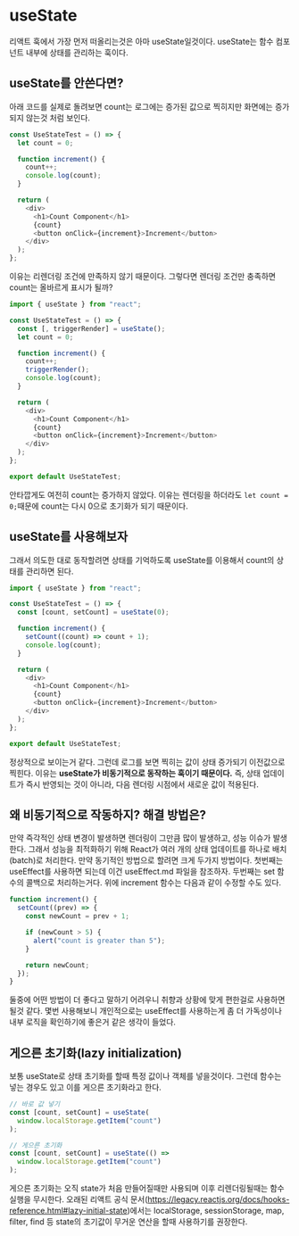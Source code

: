 # useState

리액트 훅에서 가장 먼저 떠올리는것은 아마 useState일것이다. useState는 함수 컴포넌트 내부에 상태를 관리하는 훅이다.

## useState를 안쓴다면?

아래 코드를 실제로 돌려보면 count는 로그에는 증가된 값으로 찍히지만 화면에는 증가되지 않는것 처럼 보인다.

```typescript
const UseStateTest = () => {
  let count = 0;

  function increment() {
    count++;
    console.log(count);
  }

  return (
    <div>
      <h1>Count Component</h1>
      {count}
      <button onClick={increment}>Increment</button>
    </div>
  );
};
```

이유는 리렌더링 조건에 만족하지 않기 때문이다. 그렇다면 렌더링 조건만 충족하면 count는 올바르게 표시가 될까?

```typescript
import { useState } from "react";

const UseStateTest = () => {
  const [, triggerRender] = useState();
  let count = 0;

  function increment() {
    count++;
    triggerRender();
    console.log(count);
  }

  return (
    <div>
      <h1>Count Component</h1>
      {count}
      <button onClick={increment}>Increment</button>
    </div>
  );
};

export default UseStateTest;
```

안타깝게도 여전히 count는 증가하지 않았다. 이유는 렌더링을 하더라도 ```let count = 0;```때문에 count는 다시 0으로 초기화가 되기 때문이다.

## useState를 사용해보자

그래서 의도한 대로 동작할려면 상태를 기억하도록 useState를 이용해서 count의 상태를 관리하면 된다.

```typescript
import { useState } from "react";

const UseStateTest = () => {
  const [count, setCount] = useState(0);

  function increment() {
    setCount((count) => count + 1);
    console.log(count);
  }

  return (
    <div>
      <h1>Count Component</h1>
      {count}
      <button onClick={increment}>Increment</button>
    </div>
  );
};

export default UseStateTest;
```

정상적으로 보이는거 같다. 그런데 로그를 보면 찍히는 값이 상태 증가되기 이전값으로 찍힌다.
이유는 **useState가 비동기적으로 동작하는 훅이기 때문이다.**
즉, 상태 업데이트가 즉시 반영되는 것이 아니라, 다음 렌더링 시점에서 새로운 값이 적용된다.

## 왜 비동기적으로 작동하지? 해결 방법은?

만약 즉각적인 상태 변경이 발생하면 렌더링이 그만큼 많이 발생하고, 성능 이슈가 발생한다. 그래서 성능을 최적화하기 위해 React가 여러 개의 상태 업데이트를 하나로 배치(batch)로 처리한다.
만약 동기적인 방법으로 할려면 크게 두가지 방법이다. 첫번째는 useEffect를 사용하면 되는데 이건 useEffect.md 파일을 참조하자. 두번째는 set 함수의 콜백으로 처리하는거다. 위에 increment 함수는 다음과 같이 수정할 수도 있다.

```typescript
function increment() {
  setCount((prev) => {
    const newCount = prev + 1;

    if (newCount > 5) {
      alert("count is greater than 5");
    }

    return newCount;
  });
}
```

둘중에 어떤 방법이 더 좋다고 말하기 어려우니 취향과 상황에 맞게 편한걸로 사용하면 될것 같다. 몇번 사용해보니 개인적으로는 useEffect를 사용하는게 좀 더 가독성이나 내부 로직을 확인하기에 좋은거 같은 생각이 들었다.

## 게으른 초기화(lazy initialization)

보통 useState로 상태 초기화를 할때 특정 값이나 객체를 넣을것이다. 그런데 함수는 넣는 경우도 있고 이를 게으른 초기화라고 한다.

```typescript
// 바로 값 넣기
const [count, setCount] = useState(
  window.localStorage.getItem("count")
);

// 게으른 초기화
const [count, setCount] = useState(() =>
  window.localStorage.getItem("count")
);
```

게으른 초기화는 오직 state가 처음 만들어질때만 사용되며 이후 리렌더링될때는 함수 실행을 무시한다.
오래된 리액트 공식 문서(<https://legacy.reactjs.org/docs/hooks-reference.html#lazy-initial-state>)에서는 localStorage, sessionStorage, map, filter, find 등 state의 초기값이 무거운 연산을 할때 사용하기를 권장한다.
